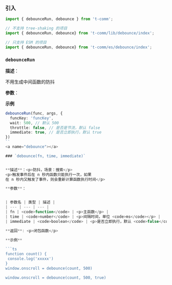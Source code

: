 
### 引入

```ts
import { debounceRun, debounce } from 't-comm';

// 不支持 tree-shaking 的项目
import { debounceRun, debounce} from 't-comm/lib/debounce/index';

// 只支持 ESM 的项目
import { debounceRun, debounce} from 't-comm/es/debounce/index';
```


### `debounceRun` 


**描述**：<p>不用生成中间函数的防抖</p>

**参数**：



**示例**

```ts
debounceRun(func, args, {
  funcKey: 'funcKey',
  wait: 500, // 默认 500
  throttle: false, // 是否是节流，默认 false
  immediate: true, // 是否立即执行，默认 true
})
``
<a name="debounce"></a>

### `debounce(fn, time, immediate)` 


**描述**：<p>防抖，场景：搜索</p>
<p>触发事件后在 n 秒内函数只能执行一次，如果
在 n 秒内又触发了事件，则会重新计算函数执行时间</p>

**参数**：


| 参数名 | 类型 | 描述 |
| --- | --- | --- |
| fn | <code>function</code> | <p>主函数</p> |
| time | <code>number</code> | <p>间隔时间，单位 <code>ms</code></p> |
| immediate | <code>boolean</code> | <p>是否立即执行，默认 <code>false</code></p> |

**返回**: <p>闭包函数</p>

**示例**

```ts
function count() {
 console.log('xxxxx')
}
window.onscroll = debounce(count, 500)

window.onscroll = debounce(count, 500, true)
```

